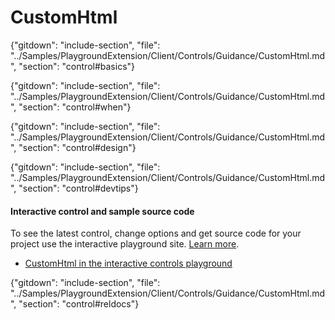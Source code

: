 ﻿# CustomHtml

{"gitdown": "include-section", "file": "../Samples/PlaygroundExtension/Client/Controls/Guidance/CustomHtml.md", "section": "control#basics"}

<!-- TODO get an IMAGE to embed here -->

<!-- TODO get an SAMPLE CODE to embed here -->

{"gitdown": "include-section", "file": "../Samples/PlaygroundExtension/Client/Controls/Guidance/CustomHtml.md", "section": "control#when"}

{"gitdown": "include-section", "file": "../Samples/PlaygroundExtension/Client/Controls/Guidance/CustomHtml.md", "section": "control#design"}

{"gitdown": "include-section", "file": "../Samples/PlaygroundExtension/Client/Controls/Guidance/CustomHtml.md", "section": "control#devtips"}

#### Interactive control and sample source code
To see the latest control, change options and get source code for your project use the interactive playground site.  [Learn more](./top-extensions-controls-playground.md).

*  <a href="https://ms.portal.azure.com/?Microsoft_Azure_Playground=true#blade/Microsoft_Azure_Playground/ControlsIndexBlade/CustomHtml_create_Playground" target="_blank">CustomHtml in the interactive controls playground</a>

 


{"gitdown": "include-section", "file": "../Samples/PlaygroundExtension/Client/Controls/Guidance/CustomHtml.md", "section": "control#reldocs"}
